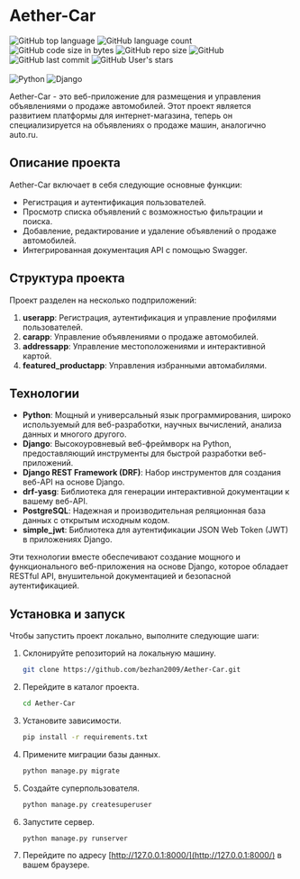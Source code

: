
# Aether-Car

![GitHub top language](https://img.shields.io/github/languages/top/bezhan2009/Aether-Car)
![GitHub language count](https://img.shields.io/github/languages/count/bezhan2009/Aether-Car)
![GitHub code size in bytes](https://img.shields.io/github/languages/code-size/bezhan2009/Aether-Car)
![GitHub repo size](https://img.shields.io/github/repo-size/bezhan2009/Aether-Car)
![GitHub](https://img.shields.io/github/license/bezhan2009/Aether-Car)
![GitHub last commit](https://img.shields.io/github/last-commit/bezhan2009/Aether-Car)
![GitHub User's stars](https://img.shields.io/github/stars/bezhan2009?style=social)
<br>
<br>
![Python](https://img.shields.io/badge/python-3.12-blue)
![Django](https://img.shields.io/badge/django-latest-brightgreen)

Aether-Car - это веб-приложение для размещения и управления объявлениями о продаже автомобилей. Этот проект является развитием платформы для интернет-магазина, теперь он специализируется на объявлениях о продаже машин, аналогично auto.ru.

## Описание проекта

Aether-Car включает в себя следующие основные функции:

- Регистрация и аутентификация пользователей.
- Просмотр списка объявлений с возможностью фильтрации и поиска.
- Добавление, редактирование и удаление объявлений о продаже автомобилей.
- Интегрированная документация API с помощью Swagger.

## Структура проекта

Проект разделен на несколько подприложений:

1. **userapp**: Регистрация, аутентификация и управление профилями пользователей.
2. **carapp**: Управление объявлениями о продаже автомобилей.
3. **addressapp**: Управление местоположениями и интерактивной картой.
4. **featured_productapp**: Управления избранными автомабилями.

## Технологии
- **Python**: Мощный и универсальный язык программирования, широко используемый для веб-разработки, научных вычислений, анализа данных и многого другого.
- **Django**: Высокоуровневый веб-фреймворк на Python, предоставляющий инструменты для быстрой разработки веб-приложений.
- **Django REST Framework (DRF)**: Набор инструментов для создания веб-API на основе Django.
- **drf-yasg**: Библиотека для генерации интерактивной документации к вашему веб-API.
- **PostgreSQL**: Надежная и производительная реляционная база данных с открытым исходным кодом.
- **simple_jwt**: Библиотека для аутентификации JSON Web Token (JWT) в приложениях Django.

Эти технологии вместе обеспечивают создание мощного и функционального веб-приложения на основе Django, которое обладает RESTful API, внушительной документацией и безопасной аутентификацией.

## Установка и запуск

Чтобы запустить проект локально, выполните следующие шаги:

1. Склонируйте репозиторий на локальную машину.
   ```bash
   git clone https://github.com/bezhan2009/Aether-Car.git
   ```
2. Перейдите в каталог проекта.
   ```bash
   cd Aether-Car
   ```
3. Установите зависимости.
   ```bash
   pip install -r requirements.txt
   ```
4. Примените миграции базы данных.
   ```bash
   python manage.py migrate
   ```
5. Создайте суперпользователя.
   ```bash
   python manage.py createsuperuser
   ```
6. Запустите сервер.
   ```bash
   python manage.py runserver
   ```
7. Перейдите по адресу [http://127.0.0.1:8000/](http://127.0.0.1:8000/) в вашем браузере.
